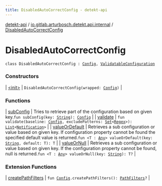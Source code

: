 ```yaml
---
title: DisabledAutoCorrectConfig - detekt-api
---
```


[detekt-api](../../index.html) / [io.gitlab.arturbosch.detekt.api.internal](../index.html) / [DisabledAutoCorrectConfig](./index.html)

# DisabledAutoCorrectConfig

`class DisabledAutoCorrectConfig : `[`Config`](../../io.gitlab.arturbosch.detekt.api/-config/index.html)`, `[`ValidatableConfiguration`](../-validatable-configuration/index.html)

### Constructors

| [&lt;init&gt;](-init-.html) | `DisabledAutoCorrectConfig(wrapped: `[`Config`](../../io.gitlab.arturbosch.detekt.api/-config/index.html)`)` |

### Functions

| [subConfig](sub-config.html) | Tries to retrieve part of the configuration based on given key.`fun subConfig(key: `[`String`](https://kotlinlang.org/api/latest/jvm/stdlib/kotlin/-string/index.html)`): `[`Config`](../../io.gitlab.arturbosch.detekt.api/-config/index.html) |
| [validate](validate.html) | `fun validate(baseline: `[`Config`](../../io.gitlab.arturbosch.detekt.api/-config/index.html)`, excludePatterns: `[`Set`](https://kotlinlang.org/api/latest/jvm/stdlib/kotlin.collections/-set/index.html)`<`[`Regex`](https://kotlinlang.org/api/latest/jvm/stdlib/kotlin.text/-regex/index.html)`>): `[`List`](https://kotlinlang.org/api/latest/jvm/stdlib/kotlin.collections/-list/index.html)`<`[`Notification`](../../io.gitlab.arturbosch.detekt.api/-notification/index.html)`>` |
| [valueOrDefault](value-or-default.html) | Retrieves a sub configuration or value based on given key. If configuration property cannot be found the specified default value is returned.`fun <T : `[`Any`](https://kotlinlang.org/api/latest/jvm/stdlib/kotlin/-any/index.html)`> valueOrDefault(key: `[`String`](https://kotlinlang.org/api/latest/jvm/stdlib/kotlin/-string/index.html)`, default: T): T` |
| [valueOrNull](value-or-null.html) | Retrieves a sub configuration or value based on given key. If the configuration property cannot be found, null is returned.`fun <T : `[`Any`](https://kotlinlang.org/api/latest/jvm/stdlib/kotlin/-any/index.html)`> valueOrNull(key: `[`String`](https://kotlinlang.org/api/latest/jvm/stdlib/kotlin/-string/index.html)`): T?` |

### Extension Functions

| [createPathFilters](../create-path-filters.html) | `fun `[`Config`](../../io.gitlab.arturbosch.detekt.api/-config/index.html)`.createPathFilters(): `[`PathFilters`](../-path-filters/index.html)`?` |

